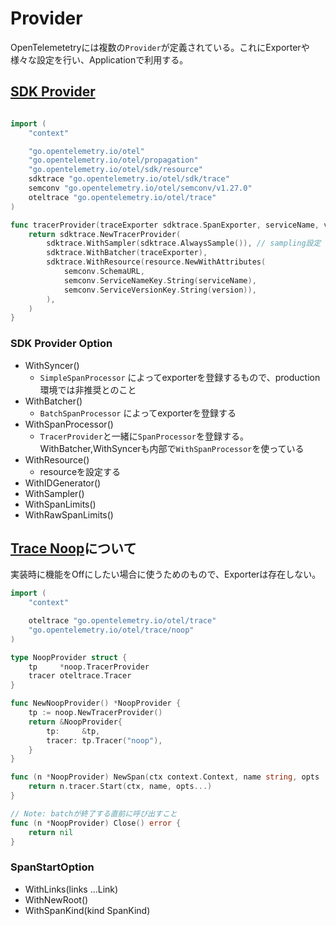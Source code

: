 # Provider

OpenTelemetetryには複数の`Provider`が定義されている。これにExporterや様々な設定を行い、Applicationで利用する。

## [SDK Provider](https://github.com/open-telemetry/opentelemetry-go/tree/main/sdk)

```go

import (
    "context"

    "go.opentelemetry.io/otel"
    "go.opentelemetry.io/otel/propagation"
    "go.opentelemetry.io/otel/sdk/resource"
    sdktrace "go.opentelemetry.io/otel/sdk/trace"
    semconv "go.opentelemetry.io/otel/semconv/v1.27.0"
    oteltrace "go.opentelemetry.io/otel/trace"
)

func tracerProvider(traceExporter sdktrace.SpanExporter, serviceName, version string) *sdktrace.TracerProvider {
    return sdktrace.NewTracerProvider(
        sdktrace.WithSampler(sdktrace.AlwaysSample()), // sampling設定
        sdktrace.WithBatcher(traceExporter),
        sdktrace.WithResource(resource.NewWithAttributes(
            semconv.SchemaURL,
            semconv.ServiceNameKey.String(serviceName),
            semconv.ServiceVersionKey.String(version)),
        ),
    )
}
```

### SDK Provider Option

- WithSyncer()
  - `SimpleSpanProcessor` によってexporterを登録するもので、production環境では非推奨とのこと
- WithBatcher()
  - `BatchSpanProcessor` によってexporterを登録する
- WithSpanProcessor()
  - `TracerProvider`と一緒に`SpanProcessor`を登録する。WithBatcher,WithSyncerも内部で`WithSpanProcessor`を使っている
- WithResource()
  - resourceを設定する
- WithIDGenerator()
- WithSampler()
- WithSpanLimits()
- WithRawSpanLimits()

## [Trace Noop](https://github.com/open-telemetry/opentelemetry-go/tree/main/trace/noop)について

実装時に機能をOffにしたい場合に使うためのもので、Exporterは存在しない。

```go
import (
    "context"

    oteltrace "go.opentelemetry.io/otel/trace"
    "go.opentelemetry.io/otel/trace/noop"
)

type NoopProvider struct {
    tp     *noop.TracerProvider
    tracer oteltrace.Tracer
}

func NewNoopProvider() *NoopProvider {
    tp := noop.NewTracerProvider()
    return &NoopProvider{
        tp:     &tp,
        tracer: tp.Tracer("noop"),
    }
}

func (n *NoopProvider) NewSpan(ctx context.Context, name string, opts ...oteltrace.SpanStartOption) (context.Context, oteltrace.Span) {
    return n.tracer.Start(ctx, name, opts...)
}

// Note: batchが終了する直前に呼び出すこと
func (n *NoopProvider) Close() error {
    return nil
}
```

### SpanStartOption

- WithLinks(links ...Link)
- WithNewRoot()
- WithSpanKind(kind SpanKind)
